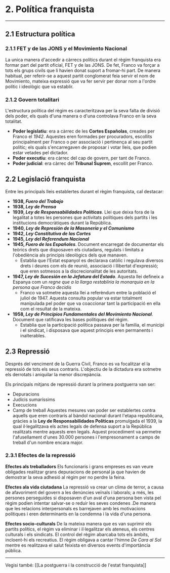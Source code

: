 # 2. Política franquista
___

## 2.1 Estructura política

### 2.1.1 FET y de las JONS y el Movimiento Nacional
La unica manera d'accedir a càrrecs polítics durant el règim franquista era formar part del partit oficial, FET y de las JONS. De fet, Franco va forçar a tots els grups civils que li havien donat suport a fromar-hi part. De manera habitual, per referir-se a aquest partit conglomerat feia servir el nom de Movimiento, mateixa expressió que va fer servir per donar nom a l'ordre polític i ideològic que va establir.

### 2.1.2 Govern totalitari
L'estructura política del règim es caracteritzava per la seva falta de divisió dels poder, els quals d'una manera o d'una controlava Franco en la seva totalitat.
- **Poder legislatiu**: era a càrrec de les **Cortes Españolas**, creades per Franco el *1942*. Aquestes eren formades per procuradors, escollits principalment per Franco o per associació i pertinença al seu partit polític; els quals s'encarregaven de proposar i votar lleis, que podien estar vetades pel dictador.
- **Poder executiu**: era càrrec del cap de govern, per tant de Franco.
- **Poder judicial**: era càrrec del **Tribunal Suprem**, escollit per Franco.

## 2.2 Legislació franquista
Entre les principals lleis establertes durant el règim franquista, cal destacar:
- **1938, *Fuero del Trabajo***
- **1938, *Ley de Prensa***
- **1939, *Ley de Responsabilidades Políticas***. Llei que deixa fora de la legalitat a totes les persones que activitats polítiques dels partits i les institucions democràtiques durant la República.
- **1940, *Ley de Represión de la Masonería y el Comunismo***
- **1942, *Ley Constitutiva de las Cortes***
- **1945, *Ley del Referendum Nacional***
- **1945, *Fuero de los Españoles***. Document encarregat de documentar els teòrics drets que disposaven els ciutadans, regulats i limitats a l'obediència als principis ideològics dels que manaven.
	- Establia que l'Estat espanyol es declarava catòlic i regulava diversos drets i deures com els de reunió, associació i llibertat d'expressió; que eren sotmesos a la discrecionalitat de les autoritats.
- **1947, *Ley de Sucesión en la Jefatura del Estado***. Aquesta llei defineix a Espanya com un *regne que a la llarga restabliria la monarquia en la persona que Franco decidís*
	- Franco va sotmetre aquesta llei a referèndum entre la població el juliol de 1947. Aquesta consulta popular va estar totalment manipulada pel poder que va coaccionar tant la participació en ella com el resultat de la mateixa.
- **1958, *Ley de Principios Fundamentales del Movimiento Nacional***. Document que ratificava les bases polítiques del règim.
	- Establia que la participació política passava per la familia, el municipi i el sindicat, i disposava que aquest principis eren permanents i inalterables.


## 2.3 Repressió
Després del venciment de la Guerra Civil, Franco es va focalitzar el la repressió de tots els seus contraris. L'objectiu de la dictadura era sotmetre els derrotats i aniquilar la menor discrepància.

Els principals mitjans de repressió durant la primera postguerra van ser:
- Depuracions
- Judicis sumaríssims
- Execucions 
- Camp de treball
Aquestes mesures van poder ser establertes contra aquells que eren contraris al bàndol nacional durant l'etapa republicana, gràcies a la **Ley de Responsabilidades Políticas** promulgada el 1939, la qual il·legalitzava els actes legals de defensa suport a la República realitzats mentre aquests eren legals. Aquest procediment va permetre l'afusellament d'unes 30.000 persones i l'empresonament a camps de treball d'un nombre encara major.

### 2.3.1 Efectes de la repressió

**Efectes als treballadors**
Els funcionaris i grans empreses es van veure obligades realitzar grans depuracions de personal ja que havien de demostrar la seva adhesió al règim per no perdre la feina.

**Efectes ala vida ciutadana**
La repressió va crear un clima de terror, a causa de afavoriment del govern a les denúncies veïnals i laborals; a més, les persones perseguides si disposaven d'un aval d'una persona ben vista pel règim podien intentar salvar-se o reduir les seves condenes .De manera que les relacions interpersonals es barrejaven amb les motivacions polítiques i eren determinants en la condemna i la vida d'una persona. 

**Efectes socio-culturals**
De la mateixa manera que es van suprimir els partits polítics, el règim va eliminar i il·legalitzar els ateneus, els centres culturals i els sindicats.
El control del règim abarcaba tots els àmbits, incloent-hi els recreatius. El règim obligava a cantar l'himne *De Cara al Sol* mentre es realitzava el salut feixista en diversos events d'importància pública.
___
Vegisi també: [[La postguerra i la construcció de l'estat franquista]]